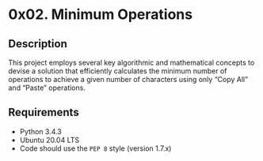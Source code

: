 # 0x02. Minimum Operations

## Description

This project employs several key algorithmic and mathematical concepts to devise a solution that efficiently calculates the minimum number of operations to achieve a given number of characters using only “Copy All” and “Paste” operations.

## Requirements

- Python 3.4.3
- Ubuntu 20.04 LTS
- Code should use the `PEP 8` style (version 1.7.x)
